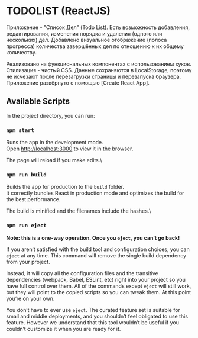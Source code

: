 # TODOLIST (ReactJS)

Приложение - "Список Дел" (Todo List).
Есть возможность добавления, редактирования, изменения порядка и удаления (одного или нескольких) дел.
Добавлено визуальное отображение (полоса прогресса) количества завершённых дел по отношению к их общему количеству.

Реализовано на функциональных компонентах с использованием хуков.
Стилизация - чистый CSS.
Данные сохраняются в LocalStorage, поэтому не исчезают после перезагрузки страницы и перезапуска браузера.
Приложение развёрнуто с помощью [Create React App].


## Available Scripts

In the project directory, you can run:

### `npm start`

Runs the app in the development mode.\
Open [http://localhost:3000](http://localhost:3000) to view it in the browser.

The page will reload if you make edits.\


### `npm run build`

Builds the app for production to the `build` folder.\
It correctly bundles React in production mode and optimizes the build for the best performance.

The build is minified and the filenames include the hashes.\

### `npm run eject`

**Note: this is a one-way operation. Once you `eject`, you can’t go back!**

If you aren’t satisfied with the build tool and configuration choices, you can `eject` at any time. This command will remove the single build dependency from your project.

Instead, it will copy all the configuration files and the transitive dependencies (webpack, Babel, ESLint, etc) right into your project so you have full control over them. All of the commands except `eject` will still work, but they will point to the copied scripts so you can tweak them. At this point you’re on your own.

You don’t have to ever use `eject`. The curated feature set is suitable for small and middle deployments, and you shouldn’t feel obligated to use this feature. However we understand that this tool wouldn’t be useful if you couldn’t customize it when you are ready for it.
